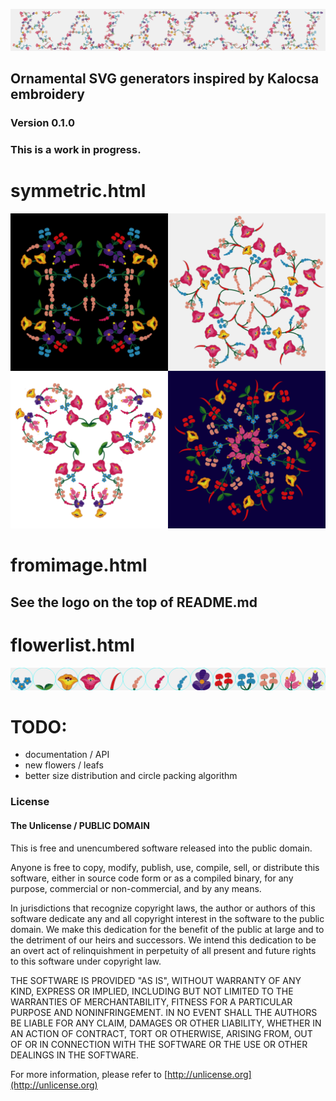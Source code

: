 
![alt Kalocsai logo](flogo.png)

## Ornamental SVG generators inspired by Kalocsa embroidery

### Version 0.1.0
### This is a work in progress.

# symmetric.html

![alt symmetric demo](symmetric_demo.png)

# fromimage.html

## See the logo on the top of README.md

# flowerlist.html

![alt flowerlist demo](flowerlist_demo.png)

# TODO:

- documentation / API
- new flowers / leafs
- better size distribution and circle packing algorithm

### License
#### The Unlicense / PUBLIC DOMAIN

This is free and unencumbered software released into the public domain.

Anyone is free to copy, modify, publish, use, compile, sell, or
distribute this software, either in source code form or as a compiled
binary, for any purpose, commercial or non-commercial, and by any
means.

In jurisdictions that recognize copyright laws, the author or authors
of this software dedicate any and all copyright interest in the
software to the public domain. We make this dedication for the benefit
of the public at large and to the detriment of our heirs and
successors. We intend this dedication to be an overt act of
relinquishment in perpetuity of all present and future rights to this
software under copyright law.

THE SOFTWARE IS PROVIDED "AS IS", WITHOUT WARRANTY OF ANY KIND,
EXPRESS OR IMPLIED, INCLUDING BUT NOT LIMITED TO THE WARRANTIES OF
MERCHANTABILITY, FITNESS FOR A PARTICULAR PURPOSE AND NONINFRINGEMENT.
IN NO EVENT SHALL THE AUTHORS BE LIABLE FOR ANY CLAIM, DAMAGES OR
OTHER LIABILITY, WHETHER IN AN ACTION OF CONTRACT, TORT OR OTHERWISE,
ARISING FROM, OUT OF OR IN CONNECTION WITH THE SOFTWARE OR THE USE OR
OTHER DEALINGS IN THE SOFTWARE.

For more information, please refer to [http://unlicense.org](http://unlicense.org)
